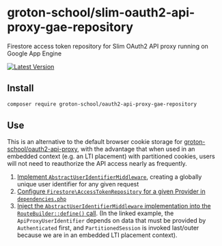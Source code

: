# groton-school/slim-oauth2-api-proxy-gae-repository

Firestore access token repository for Slim OAuth2 API proxy running on Google App Engine

[![Latest Version](https://img.shields.io/packagist/v/groton-school/slim-oauth2-api-proxy-gae-repository.svg)](https://packagist.org/packages/groton-school/slim-oauth2-api-proxy-gae-repository)

## Install

```bash
composer require groton-school/oauth2-api-proxy-gae-repository
```

## Use

This is an alternative to the default browser cookie storage for [groton-school/oauth2-api-proxy](https://github.com/groton-school/slim-oauth2-api-proxy#readme), with the advantage that when used in an embedded context (e.g. an LTI placement) with partitioned cookies, users will not need to reauthorize the API access nearly as frequently.

1. [Implement `AbstractUserIdentifierMiddleware`](https://github.com/groton-school/slim-skeleton/blob/df75c2ac2195f74994e9c5e1d5770fd7c2c6807e/src/Application/Middleware/ApiProxyUserIdentifier.php), creating a globally unique user identifier for any given request
2. [Configure `Firestore\AccessTokenRepository` for a given Provider in `dependencies.php`](https://github.com/groton-school/slim-skeleton/blob/df75c2ac2195f74994e9c5e1d5770fd7c2c6807e/app/dependencies.php#L70)
3. [Inject the `AbstractUserIdentifierMiddleware` implementation into the `RouteBuilder::define()` call](https://github.com/groton-school/slim-skeleton/blob/df75c2ac2195f74994e9c5e1d5770fd7c2c6807e/app/routes.php#L23-L28). (In the linked example, the `ApiProxyUserIdentifier` depends on data that must be provided by `Authenticated` first, and `PartitionedSession` is invoked last/outer because we are in an embedded LTI placement context).
